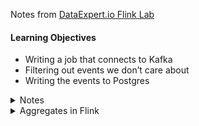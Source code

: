 Notes from [DataExpert.io Flink Lab](https://learn.dataexpert.io/lesson/flink-lab-setup-yt)

#### Learning Objectives 
- Writing a job that connects to Kafka
- Filtering out events we don’t care about
- Writing the events to Postgres

<details>
<summary> Notes  </summary>

1. Flink Dashboard 
![Flink Dashboard](../../../resources/ezachly_community_bootcamp/images/flink/flink_dashboard.png)


2. Running Job 
    ![Running Job](../../../resources/ezachly_community_bootcamp/images/flink/running_job.png)
    One job running because of postgress sink load function, `backpressure` 0 , `busy` 0  -> all good.

3. Job Submission 
    Earliest offset will process all the data from the begining, all 15 MB from last day.
    ![Kafka Dashboard View with all data](../../../resources/ezachly_community_bootcamp/images/flink/earliest_offset.png)
    Now the job gets very busy because we changes the offset to earliest offset.
    - Busy = we are at max compute, cannot process more data
    - Backpressure = tells kafka to slow down, so we can process all the data
    - Kafka Sinks are very high throughput sink
    - Postgress sinks are slower - need to consider this
    ![Flink dashboard busy](../../../resources/ezachly_community_bootcamp/images/flink/busy_job.png)


4. Kafka Dashboard View 
    ![Kafka Dashboard View](../../../resources/ezachly_community_bootcamp/images/flink/kafka_dashboard_view.png)

</details>

<details>
<summary> Aggregates in Flink </summary>
    
- You can't window without a watermark in Flink
- no purple is good else you need to increase parallelism or tasks available 
- wait till 5min - tumbling window - didn't understand properly 
- grouping on window and host 
- earliest offset and latest offset makes a lot of difference - specially in aggregations - ToDo: go deep in this 
- do we need to do this aggregation in real time ? 
- change `env.set_parallelism(3)` in aggregation_job.py, play with number of tasks and check how it is changing the jobs 
- number of tasks and parallelism on each task is different `6-6` square on Flink UI means two stages each with 3 parallel on each subtask of the task - speed of reading will improve check in task details, number of records, also change to read earliest to get the volume  
- Spark default is 200 , flink is 1 
- when no spike we don't want these many tasks 
- where should you run these aggregation, flink(5 min aggregation)?, spark(even to start it will take 5 min)? if you are grouping or deduping for over an hour then do batch(spark)
- you do tumble aggregation for 30 min not for an hour, then you do aggregation in spark for an hour or 5 hour. 
- At small scale, Flink can do daily aggregation, and have all the data and then write it down , it persists to disk after 5 min , that is why batch is better for longer windows cause flink will need lot of memeory to store it. 




</details>
